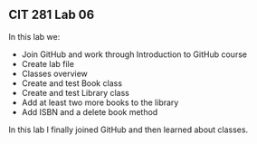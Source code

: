 ## CIT 281 Lab 06

In this lab we:
- Join GitHub and work through Introduction to GitHub course
- Create lab file
- Classes overview
- Create and test Book class
- Create and test Library class
- Add at least two more books to the library
- Add ISBN and a delete book method


In this lab I finally joined GitHub and then learned about classes. 

